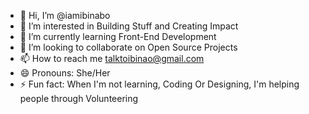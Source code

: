 - 👋 Hi, I’m @iamibinabo
- 👀 I’m interested in Building Stuff and Creating Impact
- 🌱 I’m currently learning Front-End Development
- 💞️ I’m looking to collaborate on Open Source Projects
- 📫 How to reach me talktoibinao@gmail.com
- 😄 Pronouns: She/Her
- ⚡ Fun fact: When I'm not learning, Coding Or Designing, I'm helping people through Volunteering

<!---
iamibinabo/iamibinabo is a ✨ special ✨ repository because its `README.md` (this file) appears on your GitHub profile.
You can click the Preview link to take a look at your changes.
--->

